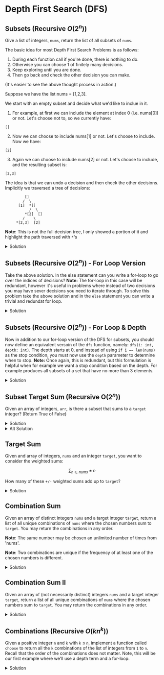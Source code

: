 # Depth First Search (DFS)

## Subsets (Recursive $O(2^n)$)

Give a list of integers, `nums`, return the list of all subsets of `nums`.

The basic idea for most Depth First Search Problems is as follows:

1. During each function call if you're done, there is nothing to do.
2. Otherwise you can choose 1 of finitely many decisions.
3. Keep exploring until you are done. 
4. Then go back and check the other decision you can make.

(It's easier to see the above thought process in action.)

Suppose we have the list nums = [1,2,3].

We start with an empty subset and decide what we'd like to inclue in it.

1. For example, at first we can include the element at index 0 (i.e. nums[0]) or not. Let's choose not to, so we currently have:

```
[]
```

2. Now we can choose to include nums[1] or not. Let's choose to include. Now we have: 

```
[2]
```

3. Again we can choose to include nums[2] or not. Let's choose to include, and the resulting subset is:

```
[2,3]
```

The idea is that we can undo a decision and then check the other decisions.
Implicitly we traversed a tree of decisions:

```
         []
        /  \
      [1]  *[]
           /  \
         *[2]  []
        /    \
     *[2,3]  [2]
```
**Note:** This is not the full decision tree, I only showed a portion of it and 
highlight the path traversed with `*`'s

<details>
<summary>Solution</summary>

<pre><code class="language-python">
def subsets(nums: List[int]) -> List[List[int]]:
    res = [] # the result is going to be list of subsets
    subset = [] # a specific subset we'll construct

    dfs(i: int) -> None:
        ''' 
        At index i, we make a choice to add nums[i] to subset or not
        '''
        if i == len(nums): # if you reached the end of nums
            res.append(subset.copy())
            return
        else:              # you didn't exhause all your choices yet
            subset.append(nums[i])
            dfs(i+1)       # go to the next index: i+1

            # this gets called once dfs(i+1) returned. 
            # so undo adding nums[i]
            subset.pop() 

            # now we are on the path where we decided not to include nums[i]
            dfs(i+1) 
    dfs(0) # start the algorithm as index 0

    return res # dfs(0) has finished and res is populated with all the subsets of nums
print(subsets([1,2,3]))
</code></pre>
</details>

## Subsets (Recursive $O(2^n)$) - For Loop Version

Take the above solution. In the else statement can you write a for-loop to 
go over the indices of decisions? **Note:** The for-loop in this case will 
be redundant, however it's useful in problems where instead of two decisions 
you may have sever decisions you need to iterate through. To solve this problem take the above solution and in the `else` statement you can write 
a trivial and redundat for loop.

<details>
<summary>Solution</summary>

<pre><code class="language-python">
def subsets(nums: List[int]) -> List[List[int]]:
    res = []
    subset = []

    dfs(i: int) -> None:
        if i == len(nums):
            res.append(subset.copy())
            return
        else:
            for j in range(i+1, i+2):
                subset.append(nums[i])
                dfs(j)
                subset.pop() 
                dfs(j) 
    dfs(0)
    return res
print(subsets([1,2,3]))
</code></pre>
</details>

## Subsets (Recursive $O(2^n)$) - For Loop & Depth

Now in addition to our for-loop version of the DFS for subsets, you should 
now define an equivalent versoin of the `dfs` function, namely: `dfs(i: int, depth: int)`. The depth starts at 0, and instead of using `if i == len(nums)` 
as the stop condition, you must now use the `depth` parameter to determine 
when to stop. **Note:** Once again, this is redundant, but this formulation 
is helpful when for example we want a stop condition based on the depth. 
For example produces all subsets of a set that have no more than 3 elements.

<details>
<summary>Solution</summary>

<pre><code class="language-python">
def subsets(nums: List[int]) -> List[List[int]]:
    res = []
    subset = []
    dfs(i: int, depth: int) -> None:
        if depth == len(nums):
            res.append(subset.copy())
            return
        else:
            for j in range(i+1, i+2):
                subset.append(nums[i])
                dfs(j, depth+1)
                subset.pop() 
                dfs(j, depth+1) 
    dfs(0, 0)
    return res
print(subsets([1,2,3]))
</code></pre>
</details>

## Subset Target Sum (Recursive O($2^n$))

Given an array of integers, `arr`, is there a subset that sums to a `target` integer? (Return True of False)

<details>
<summary>Solution</summary>

<pre><code class="language-python">
def subset_sum(arr: List[int], target: int) -> bool:
    def dfs(i: int, curr_sum: int) -> bool:
        if i == len(arr):
            return curr_sum == target
        else:
            return dfs(i+1, curr_sum + arr[i]) or dfs(i+1, curr_sum)
    return dfs(0, 0)
print(subset_sum(arr=[2,5,6,9], target=9))
print(subset_sum(arr=[2,5], target=9))
</code></pre>
</details>

<details>
<summary>Alt Solution</summary>
Note that in the previous solution we had curr_sum which if we increment to 
the target we return True. A completely equivalent way of doing this is 
to pass in target and decrement and if we hit 0 we return True.
<pre><code class="language-python">
def subset_sum(arr: List[int], target: int) -> bool:
    def dfs(i: int, target: int) -> bool:
        if i == len(arr):
            return target == 0
        else:
            return dfs(i+1, target - arr[i]) or dfs(i+1, target)
    return dfs(0, target)
print(subset_sum(arr=[2,5,6,9], target=9))
print(subset_sum(arr=[2,5], target=9))
</code></pre>
</details>

## Target Sum

Given and array of integers, `nums` and an integer `target`, you want to consider the weighted 
sums:

 $$\sum_{n \in nums} \pm n$$

How many of these `+/-` weighted sums add up to `target`?

<details>
<summary>Solution</summary>
<pre><code class="language-python">
def target_sum(nums: List[int], target: int) -> int:
    count = [0]
    def dfs(i: int, cur_sum: int) -> None:
        if i == len(nums):
            if cur_sum == target:
                count[0] += 1
                return
        else:
            dfs(i+1, cur_sum + nums[i])
            dfs(i+1, cur_sum - nums[i])
    dfs(0,0)
    return count[0]
</code></pre>
</details>



## Combination Sum

Given an array of distinct integers `nums` and a target integer `target`, return a list of all 
unique combinations of `nums` where the chosen numbers sum to `target`. You may return the 
combinations in any order. 

**Note:** The same number may be chosen an unlimited number of times from 'nums'. 

**Note:** Two combinations are unique if the frequency of at least one of the chosen numbers is 
different.

<details>
<summary>Solution</summary>
<pre><code class="language-python">
def combination_sum(nums: List[int], target: int) -> List[List[int]]:
    res = []
    tmp = []
    def dfs(i: int, cur_sum: int) -> None:
        if cur_sum == target:
            res.append(tmp.copy())
            return
        if i == len(nums) or cur_sum > target:
            return
        tmp.append(nums[i])
        dfs(i, cur_sum + nums[i])
        tmp.pop()
        dfs(i+1, cur_sum)
    dfs(0,0)
    return res

print(combination_sum([2,3,6,7], 7))
</code></pre>
</details>

## Combination Sum II

Given an array of (not necessarily distinct) integers `nums` and a target integer `target`, return a list of all unique combinations of `nums` where the chosen numbers sum to `target`. You may return the combinations in any order.

<details>
<summary>Solution</summary>
<pre><code class="language-python">
def combination_sum(nums: List[int], target: int) -> List[List[int]]:
    nums.sort()
    res = []
    tmp = []
    def dfs(i: int, cur_sum: int) -> None:
        if cur_sum == target and tmp not in res:
            res.append(tmp.copy())
            return
        if i == len(nums) or cur_sum > target:
            return
        tmp.append(nums[i])
        dfs(i, cur_sum + nums[i])
        tmp.pop()
        dfs(i+1, cur_sum)
    dfs(0,0)
    return res

print(combination_sum([2,3,6,7], 7))
</code></pre>
</details>









## Combinations (Recursive $O(kn^k)$)

Given a positive integer `n` and `k` with `k` $\leq$ `n`, implement a function 
called `choose` to return all the `k` combinations of the list of integers from `1` to `n`. Recall that the order of the combinations does not matter. Note, this will be our first example where we'll use a depth term and a for-loop.

<details>
<summary>Solution</summary>
<pre><code class="language-python">
# The problem is equivalent to the subset problem if k = n.
# But if k is less than n, we need to limit the depth so that we construct
# subsets of size no larger than 
# But to ensure that the subsets have no less than k elements, we must run 
# a for-loop to keep adding elements to our set until we reach the desired 
# size, k.
def choose(n: int, k: int) -> List[List[int]]:
    ls = [i for i in range(1, n+1)]
    res = []
    tmp = []
    def dfs(i: int, depth: int) -> None:
        if depth == k:
            res.append(tmp.copy())
            return
        else:
            for j in range(i, n):
                # add an element
                tmp.append(ls[j])
                # call the function again, we still need to add elements
                dfs(j+1, depth+1)
                tmp.pop()
    dfs(0, 0)
    return res
print(choose(4,2))
</code></pre>
</details>








